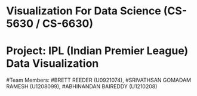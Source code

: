 # Visualization For Data Science (CS-5630 / CS-6630)

# Project: IPL (Indian Premier League) Data Visualization

#Team Members: 
#BRETT REEDER (U0921074), 
#SRIVATHSAN GOMADAM RAMESH (U1208099), 
#ABHINANDAN BAIREDDY (U1210208)
